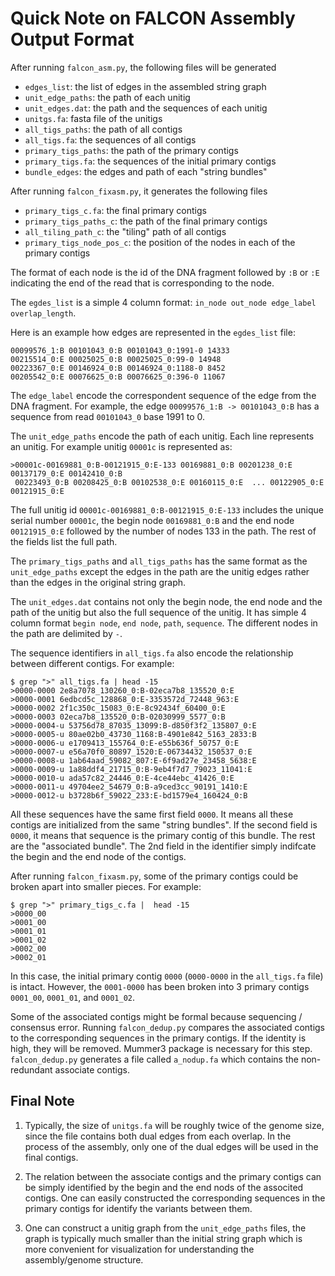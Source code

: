 Quick Note on FALCON Assembly Output Format
============================================

After running `falcon_asm.py`, the following files will be generated

- `edges_list`: the list of edges in the assembled string graph
- `unit_edge_paths`: the path of each unitig
- `unit_edges.dat`: the path and the sequences of each unitig
- `unitgs.fa`: fasta file of the unitigs
- `all_tigs_paths`: the path of all contigs
- `all_tigs.fa`: the sequences of all contigs
- `primary_tigs_paths`: the path of the primary contigs
- `primary_tigs.fa`: the sequences of the initial primary contigs
- `bundle_edges`: the edges and path of each "string bundles"

After running `falcon_fixasm.py`, it generates the following files

- `primary_tigs_c.fa`: the final primary contigs
- `primary_tigs_paths_c`: the path of the final primary contigs
- `all_tiling_path_c`: the "tiling" path of all contigs
- `primary_tigs_node_pos_c`: the position of the nodes in each of the primary contigs

The format of each node is the id of the DNA fragment followed by `:B` or `:E` indicating the
end of the read that is corresponding to the node.

The `egdes_list` is a simple 4 column format: `in_node out_node edge_label overlap_length`.
 
Here is an example how edges are represented in the `egdes_list` file:
	
	00099576_1:B 00101043_0:B 00101043_0:1991-0 14333
	00215514_0:E 00025025_0:B 00025025_0:99-0 14948
	00223367_0:E 00146924_0:B 00146924_0:1188-0 8452
	00205542_0:E 00076625_0:B 00076625_0:396-0 11067

The `edge_label` encode the correspondent sequence of the edge from the DNA fragment. For example, the
edge `00099576_1:B -> 00101043_0:B` has a sequence from read `00101043_0` base 1991 to 0.


The `unit_edge_paths` encode the path of each unitig. Each line represents an unitig. For example unitig
`00001c` is represented as:

	>00001c-00169881_0:B-00121915_0:E-133 00169881_0:B 00201238_0:E 00137179_0:E 00142410_0:B 
     00223493_0:B 00208425_0:B 00102538_0:E 00160115_0:E  ... 00122905_0:E 00121915_0:E

The full unitig id `00001c-00169881_0:B-00121915_0:E-133` includes the unique serial number `00001c`, the begin node `00169881_0:B` and the end node `00121915_0:E` followed by the number of nodes 133 in the path. The rest of the fields list the full path.

The `primary_tigs_paths` and `all_tigs_paths` has the same format as the `unit_edge_paths` except the edges in the path are the unitig edges rather than the edges in the original string graph.

The `unit_edges.dat` contains not only the begin node, the end node and the path of the unitig but also the full sequence of the unitig.  It has simple 4 column format `begin node`, `end node`, `path`, `sequence`. The different nodes in the path are delimited by `-`.  

The sequence identifiers in `all_tigs.fa` also encode the relationship between different contigs. For example:

	$ grep ">" all_tigs.fa | head -15
	>0000-0000 2e8a7078_130260_0:B-02eca7b8_135520_0:E
	>0000-0001 6edbcd5c_128868_0:E-3353572d_72448_963:E
	>0000-0002 2f1c350c_15083_0:E-8c92434f_60400_0:E
	>0000-0003 02eca7b8_135520_0:B-02030999_5577_0:B
	>0000-0004-u 53756d78_87035_13099:B-d850f3f2_135807_0:E
	>0000-0005-u 80ae02b0_43730_1168:B-4901e842_5163_2833:B
	>0000-0006-u e1709413_155764_0:E-e55b636f_50757_0:E
	>0000-0007-u e56a70f0_80897_1520:E-06734432_150537_0:E
	>0000-0008-u 1ab64aad_59082_807:E-6f9ad27e_23458_5638:E
	>0000-0009-u 1a88ddf4_21715_0:B-9eb4f7d7_79023_11041:E
	>0000-0010-u ada57c82_24446_0:E-4ce44ebc_41426_0:E
	>0000-0011-u 49704ee2_54679_0:B-a9ced3cc_90191_1410:E
	>0000-0012-u b3728b6f_59022_233:E-bd1579e4_160424_0:B

All these sequences have the same first field `0000`. It means all these contigs are initialized from the same "string bundles". If the second field is `0000`, it means that sequence is the primary contig of this bundle. The rest are the "associated bundle". The 2nd field in the identifier simply indifcate the begin and the end node of the contigs.

After running `falcon_fixasm.py`, some of the primary contigs could be broken apart into smaller pieces. For example:
	
	$ grep ">" primary_tigs_c.fa |  head -15
	>0000_00
	>0001_00
	>0001_01
	>0001_02
	>0002_00
	>0002_01

In this case, the initial primary contig `0000` (`0000-0000` in the `all_tigs.fa` file) is intact. However, the `0001-0000` has been broken into 3 primary contigs `0001_00`, `0001_01`, and `0001_02`.

Some of the associated contigs might be formal because sequencing / consensus error. Running `falcon_dedup.py` compares the associated contigs to the corresponding sequences in the primary contigs. If the identity is high, they will be removed. Mummer3 package is necessary for this step. `falcon_dedup.py` generates a file called `a_nodup.fa` which contains the non-redundant associate contigs.


Final Note
----------

1. Typically, the size of `unitgs.fa` will be roughly twice of the genome size, since the file contains both dual edges from each overlap. In the process of the assembly, only one of the dual edges will be used in the final contigs.  

2. The relation between the associate contigs and the primary contigs can be simply identified by the begin and the end nods of the associted contigs. One can easily constructed the corresponding sequences in the primary contigs for identify the variants between them.

3. One can construct a unitig graph from the `unit_edge_paths` files, the graph is typically much smaller than the initial string graph which is more convenient for visualization for understanding the assembly/genome structure.
 
